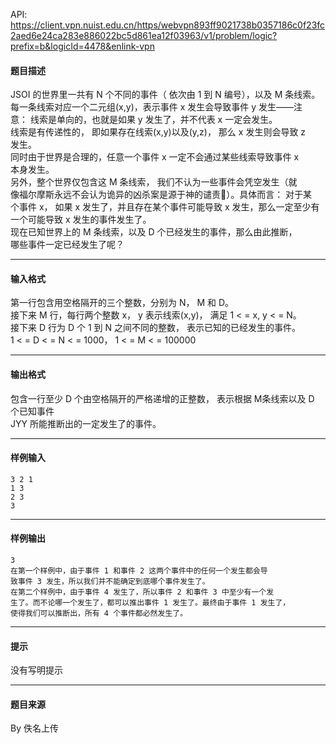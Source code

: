 API: https://client.vpn.nuist.edu.cn/https/webvpn893ff9021738b0357186c0f23fc2aed6e24ca283e886022bc5d861ea12f03963/v1/problem/logic?prefix=b&logicId=4478&enlink-vpn

#### 题目描述

JSOI 的世界里一共有 N 个不同的事件（ 依次由 1 到 N 编号），以及 M 条线索。  
每一条线索对应一个二元组(x,y)，表示事件 x 发生会导致事件 y 发生——注  
意： 线索是单向的，也就是如果 y 发生了，并不代表 x 一定会发生。  
线索是有传递性的， 即如果存在线索(x,y)以及(y,z)， 那么 x 发生则会导致 z  
发生。  
同时由于世界是合理的，任意一个事件 x 一定不会通过某些线索导致事件 x  
本身发生。  
另外，整个世界仅包含这 M 条线索， 我们不认为一些事件会凭空发生（就  
像福尔摩斯永远不会认为诡异的凶杀案是源于神的谴责）。具体而言： 对于某  
个事件 x， 如果 x 发生了，并且存在某个事件可能导致 x 发生，那么一定至少有  
一个可能导致 x 发生的事件发生了。  
现在已知世界上的 M 条线索，以及 D 个已经发生的事件，那么由此推断，  
哪些事件一定已经发生了呢？

---

#### 输入格式

第一行包含用空格隔开的三个整数，分别为 N， M 和 D。  
接下来 M 行，每行两个整数 x， y 表示线索(x,y)， 满足 1 < = x, y < = N。  
接下来 D 行为 D 个 1 到 N 之间不同的整数， 表示已知的已经发生的事件。  
1 < = D < = N < = 1000， 1 < = M < = 100000

---

#### 输出格式

包含一行至少 D 个由空格隔开的严格递增的正整数， 表示根据 M条线索以及 D 个已知事件  
JYY 所能推断出的一定发生了的事件。

---

#### 样例输入
```
3 2 1
1 3
2 3
3
```

---

#### 样例输出
```
3
在第一个样例中，由于事件 1 和事件 2 这两个事件中的任何一个发生都会导
致事件 3 发生，所以我们并不能确定到底哪个事件发生了。
在第二个样例中，由于事件 4 发生了，所以事件 2 和事件 3 中至少有一个发
生了。而不论哪一个发生了，都可以推出事件 1 发生了。最终由于事件 1 发生了，
使得我们可以推断出，所有 4 个事件都必然发生了。
```

---

#### 提示

没有写明提示

---

#### 题目来源

By 佚名上传